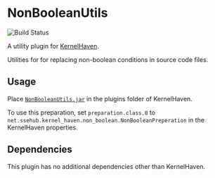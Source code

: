 # NonBooleanUtils

![Build Status](http://jenkins.sse.uni-hildesheim.de/buildStatus/icon?job=KernelHaven_NonBooleanUtils)

A utility plugin for [KernelHaven](https://github.com/KernelHaven/KernelHaven).

Utilities for for replacing non-boolean conditions in source code files.

## Usage

Place [`NonBooleanUtils.jar`](https://jenkins.sse.uni-hildesheim.de/view/KernelHaven/job/KernelHaven_NonBooleanUtils/lastSuccessfulBuild/artifact/build/jar/NonBooleanUtils.jar) in the plugins folder of KernelHaven.

To use this preparation, set `preparation.class.0` to `net.ssehub.kernel_haven.non_boolean.NonBooleanPreperation` in the KernelHaven properties.

## Dependencies

This plugin has no additional dependencies other than KernelHaven.
